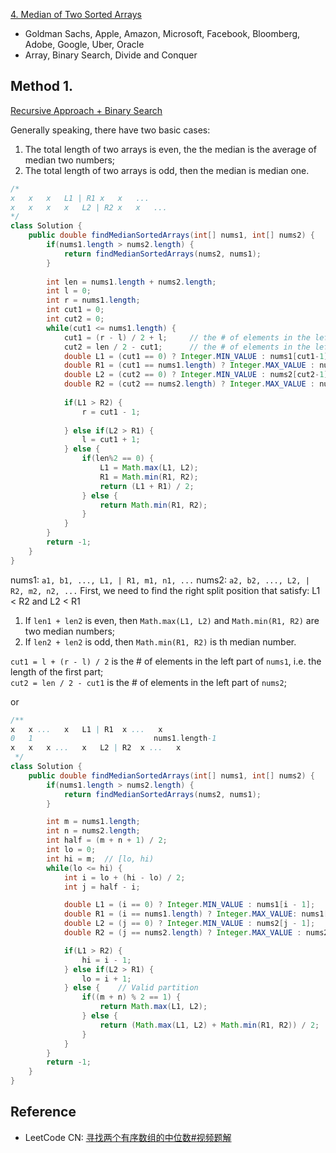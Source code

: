 [4. Median of Two Sorted Arrays](https://leetcode.com/problems/median-of-two-sorted-arrays/)

* Goldman Sachs, Apple, Amazon, Microsoft, Facebook, Bloomberg, Adobe, Google, Uber, Oracle
* Array, Binary Search, Divide and Conquer



## Method 1.

[Recursive Approach + Binary Search](https://leetcode.com/problems/median-of-two-sorted-arrays/solution/)

Generally speaking, there have two basic cases:
1. The total length of two arrays is even, the the median is the average of median two numbers;
2. The total length of two arrays is odd, then the median is median one.

```java 
/*
x   x   x   L1 | R1 x   x   ...
x   x   x   x   L2 | R2 x   x   ...
*/
class Solution {
    public double findMedianSortedArrays(int[] nums1, int[] nums2) {
        if(nums1.length > nums2.length) {
            return findMedianSortedArrays(nums2, nums1);
        }
        
        int len = nums1.length + nums2.length;
        int l = 0;
        int r = nums1.length;
        int cut1 = 0;
        int cut2 = 0;
        while(cut1 <= nums1.length) {
            cut1 = (r - l) / 2 + l;     // the # of elements in the left part of nums1
            cut2 = len / 2 - cut1;      // the # of elements in the left part of nums2
            double L1 = (cut1 == 0) ? Integer.MIN_VALUE : nums1[cut1-1];
            double R1 = (cut1 == nums1.length) ? Integer.MAX_VALUE : nums1[cut1];
            double L2 = (cut2 == 0) ? Integer.MIN_VALUE : nums2[cut2-1];
            double R2 = (cut2 == nums2.length) ? Integer.MAX_VALUE : nums2[cut2];
            
            if(L1 > R2) {
                r = cut1 - 1;
                
            } else if(L2 > R1) {
                l = cut1 + 1;
            } else {
                if(len%2 == 0) {
                    L1 = Math.max(L1, L2);
                    R1 = Math.min(R1, R2);
                    return (L1 + R1) / 2;
                } else {
                    return Math.min(R1, R2);
                }
            }
        }
        return -1;
    }
}
```
nums1: `a1, b1, ..., L1, | R1, m1, n1, ...`
nums2: `a2, b2, ..., L2, | R2, m2, n2, ...`
First, we need to find the right split position that satisfy: L1 < R2 and L2 < R1

1. If `len1 + len2` is even, then `Math.max(L1, L2)` and `Math.min(R1, R2)` are two median numbers;
2. If `len2 + len2` is odd, then `Math.min(R1, R2)` is th median number.

`cut1 = l + (r - l) / 2` is the # of elements in the left part of `nums1`, i.e. the length of the first part;           
`cut2 = len / 2 - cut1` is the # of elements in the left part of `nums2`;

or
```java
/**
x   x ...   x   L1 | R1  x ...   x
0   1                           nums1.length-1
x   x   x ...   x   L2 | R2  x ...   x
 */
class Solution {
    public double findMedianSortedArrays(int[] nums1, int[] nums2) {
        if(nums1.length > nums2.length) {
            return findMedianSortedArrays(nums2, nums1);
        }

        int m = nums1.length;
        int n = nums2.length;
        int half = (m + n + 1) / 2;
        int lo = 0;
        int hi = m;  // [lo, hi)
        while(lo <= hi) {
            int i = lo + (hi - lo) / 2;
            int j = half - i;

            double L1 = (i == 0) ? Integer.MIN_VALUE : nums1[i - 1];
            double R1 = (i == nums1.length) ? Integer.MAX_VALUE: nums1[i];
            double L2 = (j == 0) ? Integer.MIN_VALUE : nums2[j - 1];
            double R2 = (j == nums2.length) ? Integer.MAX_VALUE : nums2[j];

            if(L1 > R2) {
                hi = i - 1;
            } else if(L2 > R1) {
                lo = i + 1;
            } else {    // Valid partition
                if((m + n) % 2 == 1) {
                    return Math.max(L1, L2);
                } else {
                    return (Math.max(L1, L2) + Math.min(R1, R2)) / 2;
                }
            }
        }
        return -1;
    }
}
```


## Reference
* LeetCode CN: [寻找两个有序数组的中位数#视频题解](https://leetcode.cn/problems/median-of-two-sorted-arrays/solutions/258842/xun-zhao-liang-ge-you-xu-shu-zu-de-zhong-wei-s-114/)